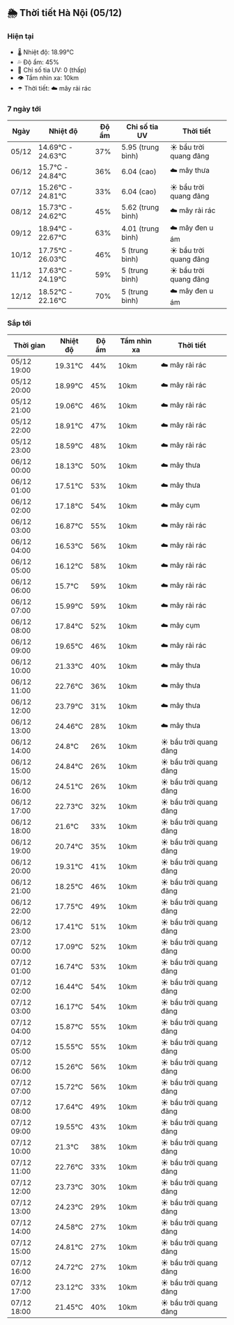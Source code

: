 ## 🌦️ Thời tiết Hà Nội (05/12)

### Hiện tại

- 🌡️ Nhiệt độ: 18.99℃
- 💦 Độ ẩm: 45%
- 🌟 Chỉ số tia UV: 0 (thấp)
- 👁️ Tầm nhìn xa: 10km
- ☂️ Thời tiết: ☁️ mây rải rác

### 7 ngày tới

| Ngày | Nhiệt độ | Độ ẩm | Chỉ số tia UV | Thời tiết |
| --- | --- | --- | --- | --- |
| 05/12 | 14.69℃ - 24.63℃ | 37% | 5.95 (trung bình) | ☀️ bầu trời quang đãng |
| 06/12 | 15.7℃ - 24.84℃ | 36% | 6.04 (cao) | ☁️ mây thưa |
| 07/12 | 15.26℃ - 24.81℃ | 33% | 6.04 (cao) | ☀️ bầu trời quang đãng |
| 08/12 | 15.73℃ - 24.62℃ | 45% | 5.62 (trung bình) | ☁️ mây rải rác |
| 09/12 | 18.94℃ - 22.67℃ | 63% | 4.01 (trung bình) | ☁️ mây đen u ám |
| 10/12 | 17.75℃ - 26.03℃ | 46% | 5 (trung bình) | ☀️ bầu trời quang đãng |
| 11/12 | 17.63℃ - 24.19℃ | 59% | 5 (trung bình) | ☀️ bầu trời quang đãng |
| 12/12 | 18.52℃ - 22.16℃ | 70% | 5 (trung bình) | ☁️ mây đen u ám |

### Sắp tới

| Thời gian | Nhiệt độ | Độ ẩm | Tầm nhìn xa | Thời tiết |
| --- | --- | --- | --- | --- |
| 05/12 19:00 | 19.31℃ | 44% | 10km | ☁️ mây rải rác |
| 05/12 20:00 | 18.99℃ | 45% | 10km | ☁️ mây rải rác |
| 05/12 21:00 | 19.06℃ | 46% | 10km | ☁️ mây rải rác |
| 05/12 22:00 | 18.91℃ | 47% | 10km | ☁️ mây rải rác |
| 05/12 23:00 | 18.59℃ | 48% | 10km | ☁️ mây rải rác |
| 06/12 00:00 | 18.13℃ | 50% | 10km | ☁️ mây thưa |
| 06/12 01:00 | 17.51℃ | 53% | 10km | ☁️ mây thưa |
| 06/12 02:00 | 17.18℃ | 54% | 10km | ☁️ mây cụm |
| 06/12 03:00 | 16.87℃ | 55% | 10km | ☁️ mây rải rác |
| 06/12 04:00 | 16.53℃ | 56% | 10km | ☁️ mây rải rác |
| 06/12 05:00 | 16.12℃ | 58% | 10km | ☁️ mây rải rác |
| 06/12 06:00 | 15.7℃ | 59% | 10km | ☁️ mây rải rác |
| 06/12 07:00 | 15.99℃ | 59% | 10km | ☁️ mây rải rác |
| 06/12 08:00 | 17.84℃ | 52% | 10km | ☁️ mây cụm |
| 06/12 09:00 | 19.65℃ | 46% | 10km | ☁️ mây rải rác |
| 06/12 10:00 | 21.33℃ | 40% | 10km | ☁️ mây thưa |
| 06/12 11:00 | 22.76℃ | 36% | 10km | ☁️ mây thưa |
| 06/12 12:00 | 23.79℃ | 31% | 10km | ☁️ mây thưa |
| 06/12 13:00 | 24.46℃ | 28% | 10km | ☁️ mây thưa |
| 06/12 14:00 | 24.8℃ | 26% | 10km | ☀️ bầu trời quang đãng |
| 06/12 15:00 | 24.84℃ | 26% | 10km | ☀️ bầu trời quang đãng |
| 06/12 16:00 | 24.51℃ | 26% | 10km | ☀️ bầu trời quang đãng |
| 06/12 17:00 | 22.73℃ | 32% | 10km | ☀️ bầu trời quang đãng |
| 06/12 18:00 | 21.6℃ | 33% | 10km | ☀️ bầu trời quang đãng |
| 06/12 19:00 | 20.74℃ | 35% | 10km | ☀️ bầu trời quang đãng |
| 06/12 20:00 | 19.31℃ | 41% | 10km | ☀️ bầu trời quang đãng |
| 06/12 21:00 | 18.25℃ | 46% | 10km | ☀️ bầu trời quang đãng |
| 06/12 22:00 | 17.75℃ | 49% | 10km | ☀️ bầu trời quang đãng |
| 06/12 23:00 | 17.41℃ | 51% | 10km | ☀️ bầu trời quang đãng |
| 07/12 00:00 | 17.09℃ | 52% | 10km | ☀️ bầu trời quang đãng |
| 07/12 01:00 | 16.74℃ | 53% | 10km | ☀️ bầu trời quang đãng |
| 07/12 02:00 | 16.44℃ | 54% | 10km | ☀️ bầu trời quang đãng |
| 07/12 03:00 | 16.17℃ | 54% | 10km | ☀️ bầu trời quang đãng |
| 07/12 04:00 | 15.87℃ | 55% | 10km | ☀️ bầu trời quang đãng |
| 07/12 05:00 | 15.55℃ | 55% | 10km | ☀️ bầu trời quang đãng |
| 07/12 06:00 | 15.26℃ | 56% | 10km | ☀️ bầu trời quang đãng |
| 07/12 07:00 | 15.72℃ | 56% | 10km | ☀️ bầu trời quang đãng |
| 07/12 08:00 | 17.64℃ | 49% | 10km | ☀️ bầu trời quang đãng |
| 07/12 09:00 | 19.55℃ | 43% | 10km | ☀️ bầu trời quang đãng |
| 07/12 10:00 | 21.3℃ | 38% | 10km | ☀️ bầu trời quang đãng |
| 07/12 11:00 | 22.76℃ | 33% | 10km | ☀️ bầu trời quang đãng |
| 07/12 12:00 | 23.73℃ | 30% | 10km | ☀️ bầu trời quang đãng |
| 07/12 13:00 | 24.23℃ | 29% | 10km | ☀️ bầu trời quang đãng |
| 07/12 14:00 | 24.58℃ | 27% | 10km | ☀️ bầu trời quang đãng |
| 07/12 15:00 | 24.81℃ | 27% | 10km | ☀️ bầu trời quang đãng |
| 07/12 16:00 | 24.72℃ | 27% | 10km | ☀️ bầu trời quang đãng |
| 07/12 17:00 | 23.12℃ | 33% | 10km | ☀️ bầu trời quang đãng |
| 07/12 18:00 | 21.45℃ | 40% | 10km | ☀️ bầu trời quang đãng |
